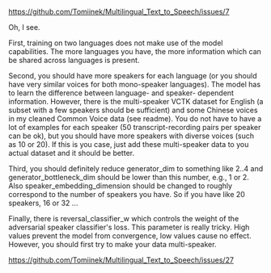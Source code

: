 https://github.com/Tomiinek/Multilingual_Text_to_Speech/issues/7

Oh, I see.

First, training on two languages does not make use of the model capabilities. The more languages you have, the more
information which can be shared across languages is present.

Second, you should have more speakers for each language (or you should have very similar voices for both mono-speaker
languages). The model has to learn the difference between language- and speaker- dependent information. However, there
is the multi-speaker VCTK dataset for English (a subset with a few speakers should be sufficient) and some Chinese
voices in my cleaned Common Voice data (see readme). You do not have to have a lot of examples for each speaker (50
transcript-recording pairs per speaker can be ok), but you should have more speakers with diverse voices (such as 10 or
20). If this is you case, just add these multi-speaker data to you actual dataset and it should be better.

Third, you should definitely reduce generator_dim to something like 2..4 and generator_bottleneck_dim should be lower
than this number, e.g., 1 or 2. Also speaker_embedding_dimension should be changed to roughly correspond to the number
of speakers you have. So if you have like 20 speakers, 16 or 32 ...

Finally, there is reversal_classifier_w which controls the weight of the adversarial speaker classifier's loss. This
parameter is really tricky. High values prevent the model from convergence, low values cause no effect. However, you
should first try to make your data multi-speaker.

https://github.com/Tomiinek/Multilingual_Text_to_Speech/issues/27

